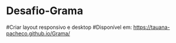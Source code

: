 # Desafio-Grama 

#Criar layout responsivo e desktop
#Disponível em: https://tauana-pacheco.github.io/Grama/
